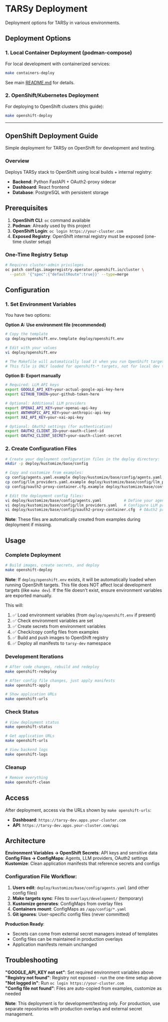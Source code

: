 # TARSy Deployment

Deployment options for TARSy in various environments.

## Deployment Options

### 1. Local Container Deployment (podman-compose)
For local development with containerized services:
```bash
make containers-deploy
```
See main [README.md](../README.md) for details.

### 2. OpenShift/Kubernetes Deployment
For deploying to OpenShift clusters (this guide):
```bash
make openshift-deploy
```

---

## OpenShift Deployment Guide

Simple deployment for TARSy on OpenShift for development and testing.

### Overview

Deploys TARSy stack to OpenShift using local builds + internal registry:
- **Backend**: Python FastAPI + OAuth2-proxy sidecar
- **Dashboard**: React frontend  
- **Database**: PostgreSQL with persistent storage

## Prerequisites

1. **OpenShift CLI**: `oc` command available
2. **Podman**: Already used by this project
3. **OpenShift Login**: `oc login https://your-cluster.com`
4. **Exposed Registry**: OpenShift internal registry must be exposed (one-time cluster setup)

### One-Time Registry Setup
```bash
# Requires cluster-admin privileges
oc patch configs.imageregistry.operator.openshift.io/cluster \
  --patch '{"spec":{"defaultRoute":true}}' --type=merge
```

## Configuration

### 1. Set Environment Variables

You have two options:

**Option A: Use environment file (recommended)**
```bash
# Copy the template
cp deploy/openshift.env.template deploy/openshift.env

# Edit with your values
vi deploy/openshift.env

# The Makefile will automatically load it when you run OpenShift targets (e.g., make openshift-dev)
# This file is ONLY loaded for openshift-* targets, not for local dev targets
```

**Option B: Export manually**
```bash
# Required: LLM API keys
export GOOGLE_API_KEY=your-actual-google-api-key-here
export GITHUB_TOKEN=your-github-token-here

# Optional: Additional LLM providers
export OPENAI_API_KEY=your-openai-api-key
export ANTHROPIC_API_KEY=your-anthropic-api-key
export XAI_API_KEY=your-xai-api-key

# Optional: OAuth2 settings (for authentication)
export OAUTH2_CLIENT_ID=your-oauth-client-id
export OAUTH2_CLIENT_SECRET=your-oauth-client-secret
```

### 2. Create Configuration Files
```bash
# Create your deployment configuration files in the deploy directory:
mkdir -p deploy/kustomize/base/config

# Copy and customize from examples:
cp config/agents.yaml.example deploy/kustomize/base/config/agents.yaml
cp config/llm_providers.yaml.example deploy/kustomize/base/config/llm_providers.yaml
cp config/oauth2-proxy-container.cfg.example deploy/kustomize/base/config/oauth2-proxy-container.cfg

# Edit the deployment config files:
vi deploy/kustomize/base/config/agents.yaml          # Define your agents and runbooks
vi deploy/kustomize/base/config/llm_providers.yaml   # Configure LLM provider settings
vi deploy/kustomize/base/config/oauth2-proxy-container.cfg  # OAuth2 proxy settings (optional)
```

**Note**: These files are automatically created from examples during deployment if missing.

## Usage

### Complete Deployment
```bash
# Build images, create secrets, and deploy
make openshift-deploy
```

**Note**: If `deploy/openshift.env` exists, it will be automatically loaded when running OpenShift targets. This file does NOT affect local development targets (like `make dev`). If the file doesn't exist, ensure environment variables are exported manually.

This will:
1. ✅ Load environment variables (from `deploy/openshift.env` if present)
2. ✅ Check environment variables are set
3. ✅ Create secrets from environment variables
4. ✅ Check/copy config files from examples
5. ✅ Build and push images to OpenShift registry
6. ✅ Deploy all manifests to `tarsy-dev` namespace

### Development Iterations
```bash
# After code changes, rebuild and redeploy
make openshift-redeploy

# After config file changes, just apply manifests
make openshift-apply

# Show application URLs
make openshift-urls
```

### Check Status
```bash
# View deployment status
make openshift-status

# Get application URLs  
make openshift-urls

# View backend logs
make openshift-logs
```

### Cleanup
```bash
# Remove everything
make openshift-clean
```

## Access

After deployment, access via the URLs shown by `make openshift-urls`:
- **Dashboard**: `https://tarsy-dev.apps.your-cluster.com`
- **API**: `https://tarsy-dev.apps.your-cluster.com/api`

## Architecture

**Environment Variables → OpenShift Secrets**: API keys and sensitive data  
**Config Files → ConfigMaps**: Agents, LLM providers, OAuth2 settings  
**Kustomize**: Clean application manifests that reference secrets and configs  

### Configuration File Workflow:
1. **Users edit**: `deploy/kustomize/base/config/agents.yaml` (and other config files)
2. **Make targets sync**: Files to `overlays/development/` (temporary)
3. **Kustomize generates**: ConfigMaps from overlay files
4. **Containers mount**: ConfigMaps as `/app/config/*.yaml`
5. **Git ignores**: User-specific config files (never committed)

**Production Ready**: 
- Secrets can come from external secret managers instead of templates
- Config files can be maintained in production overlays  
- Application manifests remain unchanged

## Troubleshooting

**"GOOGLE_API_KEY not set"**: Set required environment variables above  
**"Registry not found"**: Registry not exposed - run the one-time setup above  
**"Not logged in"**: Run `oc login https://your-cluster.com`  
**"Config file not found"**: Files are auto-copied from examples, customize as needed  

**Note**: This deployment is for development/testing only. For production, use separate repositories with production overlays and external secret management.